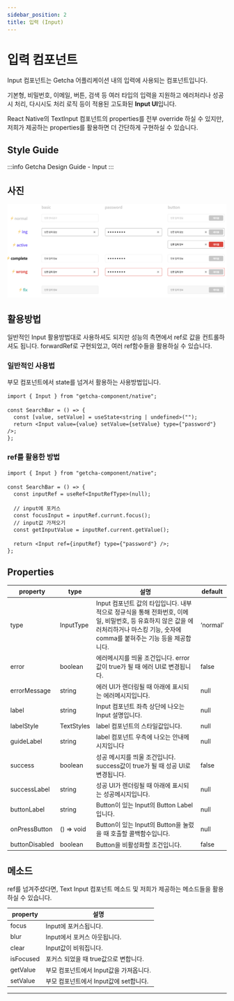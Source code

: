```yaml
---
sidebar_position: 2
title: 입력 (Input)
---
```


# 입력 컴포넌트

Input 컴포넌트는 Getcha 어플리케이션 내의 입력에 사용되는 컴포넌트입니다.

기본형, 비밀번호, 이메일, 버튼, 검색 등 여러 타입의 입력을 지원하고 에러처리나 성공 시 처리, 다시시도 처리 로직 등이 적용된 고도화된 **Input UI**입니다.

React Native의 TextInput 컴포넌트의 properties를 전부 override 하실 수 있지만, 저희가 제공하는 properties를 활용하면 더 간단하게 구현하실 수 있습니다.

## Style Guide

:::info
Getcha Design Guide - Input
:::

## 사진

![스크린샷 2022-04-23 오후 4.53.13.png](./input.png)

## 활용방법

일반적인 Input 활용방법대로 사용하셔도 되지만 성능의 측면에서 ref로 값을 컨트롤하셔도 됩니다. forwardRef로 구현되었고, 여러 ref함수들을 활용하실 수 있습니다.

### 일반적인 사용법

부모 컴포넌트에서 state를 넘겨서 활용하는 사용방법입니다.

```tsx
import { Input } from "getcha-component/native";

const SearchBar = () => {
  const [value, setValue] = useState<string | undefined>("");
  return <Input value={value} setValue={setValue} type={"password"} />;
};
```

### ref를 활용한 방법

```tsx
import { Input } from "getcha-component/native";

const SearchBar = () => {
  const inputRef = useRef<InputRefType>(null);

  // input에 포커스
  const focusInput = inputRef.currunt.focus();
  // input값 가져오기
  const getInputValue = inputRef.current.getValue();

  return <Input ref={inputRef} type={"password"} />;
};
```

## Properties

| property       | type       | 설명                                                                                                                                                                                 | default  |
| -------------- | ---------- | ------------------------------------------------------------------------------------------------------------------------------------------------------------------------------------ | -------- |
| type           | InputType  | Input 컴포넌트 값의 타입입니다. 내부적으로 정규식을 통해 전화번호, 이메일, 비밀번호, 등 유효하지 않은 값을 에러처리하거나 마스킹 기능, 숫자에 comma를 붙혀주는 기능 등을 제공합니다. | ‘normal’ |
| error          | boolean    | 에러메시지를 띄울 조건입니다. error값이 true가 될 때 에러 UI로 변경됩니다.                                                                                                           | false    |
| errorMessage   | string     | 에러 UI가 렌더링될 때 아래에 표시되는 에러메시지입니다.                                                                                                                              | null     |
| label          | string     | Input 컴포넌트 좌측 상단에 나오는 Input 설명입니다.                                                                                                                                  | null     |
| labelStyle     | TextStyles | label 컴포넌트의 스타일값입니다.                                                                                                                                                     | null     |
| guideLabel     | string     | label 컴포넌트 우측에 나오는 안내메시지입니다                                                                                                                                        | null     |
| success        | boolean    | 성공 메시지를 띄울 조건입니다. success값이 true가 될 때 성공 UI로 변경됩니다.                                                                                                        | false    |
| successLabel   | string     | 성공 UI가 렌더링될 때 아래에 표시되는 성공메시지입니다.                                                                                                                              | null     |
| buttonLabel    | string     | Button이 있는 Input의 Button Label입니다.                                                                                                                                            | null     |
| onPressButton  | () ⇒ void  | Button이 있는 Input의 Button을 눌렀을 때 호출할 콜백함수입니다.                                                                                                                      | null     |
| buttonDisabled | boolean    | Button을 비활성화할 조건입니다.                                                                                                                                                      | false    |

## 메소드

ref를 넘겨주셨다면, Text Input 컴포넌트 메소드 및 저희가 제공하는 메소드들을 활용하실 수 있습니다.

| property  | 설명                                    |
| --------- | --------------------------------------- |
| focus     | Input에 포커스됩니다.                   |
| blur      | Input에서 포커스 아웃됩니다.            |
| clear     | Input값이 비워집니다.                   |
| isFocused | 포커스 되었을 때 true값으로 변합니다.   |
| getValue  | 부모 컴포넌트에서 Input값을 가져옵니다. |
| setValue  | 부모 컴포넌트에서 Input값에 set합니다.  |

---
